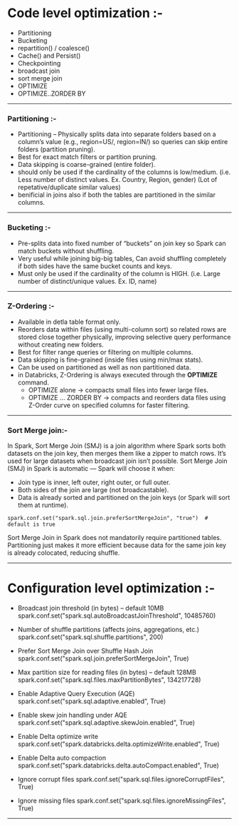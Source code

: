 # Code level optimization :-

- Partitioning
- Bucketing
- repartition() / coalesce()
- Cache() and Persist()
- Checkpointing
- broadcast join
- sort merge join
- OPTIMIZE
- OPTIMIZE..ZORDER BY

-------------------------
### Partitioning :- 
- Partitioning – Physically splits data into separate folders based on a column’s value (e.g., region=US/, region=IN/) so queries can skip entire folders (partition pruning).
- Best for exact match filters or partition pruning.
- Data skipping is coarse-grained (entire folder).
- should only be used if the cardinality of the columns is low/medium. (i.e. Less number of distinct values. Ex. Country, Region, gender) (Lot of repetative/duplicate similar values)
- benificial in joins also if both the tables are partitioned in the similar columns. 

-----------------------------

### Bucketing :- 
- Pre-splits data into fixed number of “buckets” on join key so Spark can match buckets without shuffling.
- Very useful while joining big-big tables, Can avoid shuffling completely if both sides have the same bucket counts and keys.
- Must only be used if the cardinality of the column is HIGH. (i.e. Large number of distinct/unique values. Ex. ID, name)
  
-----------------------------

### Z-Ordering :-
- Available in detla table format only.
- Reorders data within files (using multi-column sort) so related rows are stored close together physically, improving selective query performance without creating new folders.
- Best for filter range queries or filtering on multiple columns.
- Data skipping is fine-grained (inside files using min/max stats).
- Can be used on partitioned as well as non partitioned data.
- in Databricks, Z-Ordering is always executed through the **OPTIMIZE** command.
  - OPTIMIZE alone → compacts small files into fewer large files.
  - OPTIMIZE ... ZORDER BY → compacts and reorders data files using Z-Order curve on specified columns for faster filtering.

-----------------------------

### Sort Merge join:-
In Spark, Sort Merge Join (SMJ) is a join algorithm where Spark sorts both datasets on the join key, then merges them like a zipper to match rows.
It’s used for large datasets when broadcast join isn’t possible.
Sort Merge Join (SMJ) in Spark is automatic — Spark will choose it when:
- Join type is inner, left outer, right outer, or full outer.
- Both sides of the join are large (not broadcastable).
- Data is already sorted and partitioned on the join keys (or Spark will sort them at runtime).
```
spark.conf.set("spark.sql.join.preferSortMergeJoin", "true")  # default is true
```
Sort Merge Join in Spark does not mandatorily require partitioned tables.
Partitioning just makes it more efficient because data for the same join key is already colocated, reducing shuffle.

-----------------

# Configuration level optimization :-

- Broadcast join threshold (in bytes) – default 10MB
spark.conf.set("spark.sql.autoBroadcastJoinThreshold", 10485760)

- Number of shuffle partitions (affects joins, aggregations, etc.)
spark.conf.set("spark.sql.shuffle.partitions", 200)

- Prefer Sort Merge Join over Shuffle Hash Join
spark.conf.set("spark.sql.join.preferSortMergeJoin", True)

- Max partition size for reading files (in bytes) – default 128MB
spark.conf.set("spark.sql.files.maxPartitionBytes", 134217728)

- Enable Adaptive Query Execution (AQE)
spark.conf.set("spark.sql.adaptive.enabled", True)

- Enable skew join handling under AQE
spark.conf.set("spark.sql.adaptive.skewJoin.enabled", True)

- Enable Delta optimize write
spark.conf.set("spark.databricks.delta.optimizeWrite.enabled", True)

- Enable Delta auto compaction
spark.conf.set("spark.databricks.delta.autoCompact.enabled", True)

- Ignore corrupt files
spark.conf.set("spark.sql.files.ignoreCorruptFiles", True)

- Ignore missing files
spark.conf.set("spark.sql.files.ignoreMissingFiles", True)

------------
